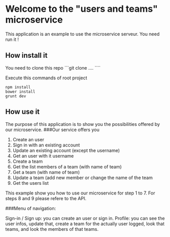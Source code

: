 # Welcome to the "users and teams" microservice

This application is an example to use the microservice serveur. You need run it !


## How install it

You need to clone this repo
```git clone .... ````

Execute this commands of root project
``` 
npm install
bower install
grunt dev
```

## How use it
The purpose of this application is to show you the possibilities offered by our microservice.
###Our service offers you
1. Create an user
2. Sign in with an existing account
3. Update an existing account (except the username)
4. Get an user with it username
5. Create a team
6. Get the list members of a team (with name of team)
7. Get a team (with name of team)
8. Update a team (add new member or change the name of the team
9. Get the users list

This example show you how to use our microservice for step 1 to 7. For steps 8 and 9 please refere to the API.

###Menu of navigation:

Sign-in / Sign up: you can create an user or sign in.
Profile: you can see the user infos, update that, create a team for the actually user logged, look that teams, and look the members of that teams.
